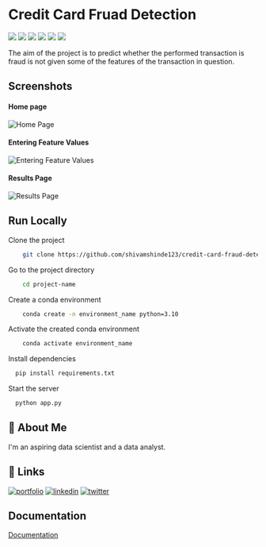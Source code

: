 
# Credit Card Fruad Detection
![](https://img.shields.io/github/last-commit/shivamshinde123/credit-card-fraud-detection2)
![](https://img.shields.io/github/languages/count/shivamshinde123/credit-card-fraud-detection2)
![](https://img.shields.io/github/languages/top/shivamshinde123/credit-card-fraud-detection2)
![](https://img.shields.io/github/repo-size/shivamshinde123/credit-card-fraud-detection2)
![](https://img.shields.io/github/directory-file-count/shivamshinde123/credit-card-fraud-detection2)
![](https://img.shields.io/github/license/shivamshinde123/credit-card-fraud-detection2)

The aim of the project is to predict whether the performed transaction is fraud is not given some of the features of the transaction in question.


## Screenshots

#### Home page
![Home Page](https://i.postimg.cc/KvBjmsxS/img1.png)

#### Entering Feature Values
![Entering Feature Values](https://i.postimg.cc/yNY8X19s/img2.png)

#### Results Page
![Results Page](https://i.postimg.cc/7ZNL2G5K/img3.png)


## Run Locally

Clone the project

```bash
    git clone https://github.com/shivamshinde123/credit-card-fraud-detection2.git
```

Go to the project directory

```bash
    cd project-name
```

Create a conda environment

```bash
    conda create -n environment_name python=3.10
```

Activate the created conda environment

```bash
    conda activate environment_name
```

Install dependencies

```bash
  pip install requirements.txt
```

Start the server

```bash
  python app.py
```


## 🚀 About Me
I'm an aspiring data scientist and a data analyst.


## 🔗 Links
[![portfolio](https://img.shields.io/badge/my_portfolio-000?style=for-the-badge&logo=ko-fi&logoColor=white)](http://shivamdshinde.com/)
[![linkedin](https://img.shields.io/badge/linkedin-0A66C2?style=for-the-badge&logo=linkedin&logoColor=white)](https://www.linkedin.com/in/shivamds92722/)
[![twitter](https://img.shields.io/badge/twitter-1DA1F2?style=for-the-badge&logo=twitter&logoColor=white)](https://www.twitter.com/ShivamS64852411)


## Documentation

[Documentation](https://linktodocumentation)

